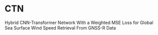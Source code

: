 # CTN
Hybrid CNN-Transformer Network With a Weighted MSE Loss for Global Sea Surface Wind Speed Retrieval From GNSS-R Data
